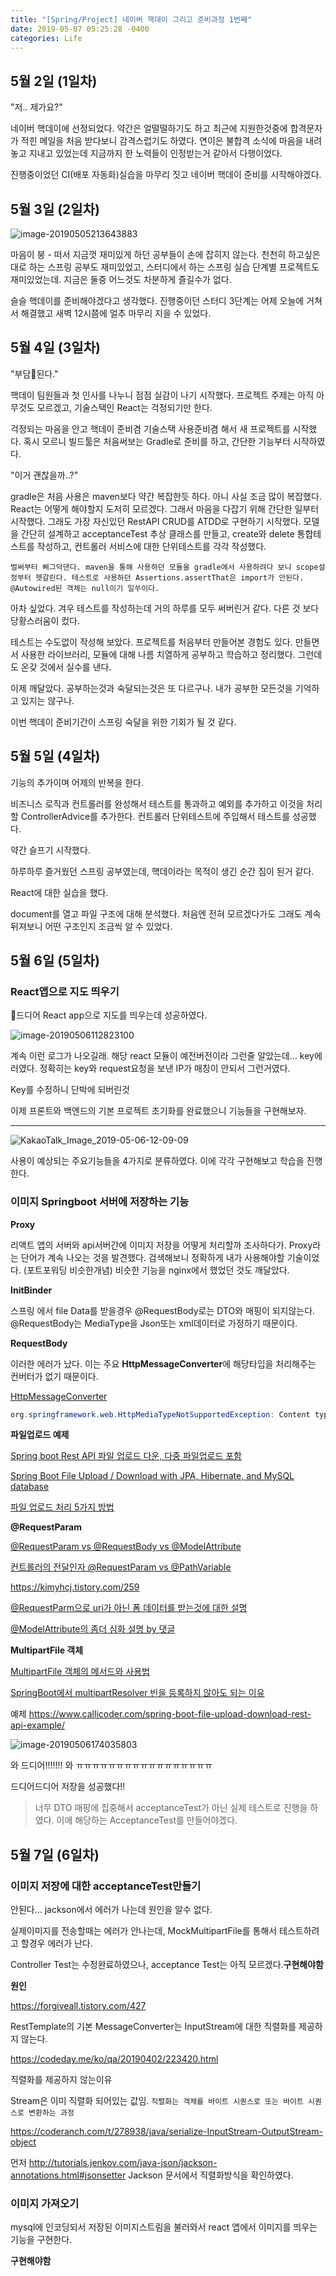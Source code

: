 ```yaml
---
title: "[Spring/Project] 네이버 핵데이 그리고 준비과정 1번째"
date: 2019-05-07 05:25:28 -0400
categories: Life
---
```




## 5월 2일 (1일차)

"저.. 제가요?"

네이버 핵데이에 선정되었다. 약간은 얼떨떨하기도 하고 최근에 지원한것중에 합격문자가 적힌 메일을 처음 받다보니 감격스럽기도 하였다. 연이은 불합격 소식에 마음을 내려놓고 지내고 있었는데 지금까지 한 노력들이 인정받는거 같아서 다행이었다.

진행중이었던 CI(배포 자동화)실습을 마무리 짓고 네이버 핵데이 준비를 시작해야겠다.

 

## 5월 3일 (2일차)

![image-20190505213643883](/Users/dadadamarine/Desktop/study/blog/dadadamarine.github.io/_posts/assets/images/image-20190505213643883.png)

마음이 붕 - 떠서 지금껏 재미있게 하던 공부들이 손에 잡히지 않는다. 천천히 하고싶은대로 하는 스프링 공부도 재미있었고, 스터디에서 하는 스프링 실습 단계별 프로젝트도 재미있었는데. 지금은 둘중 어느것도 차분하게 즐길수가 없다.

슬슬 핵데이를 준비해야겠다고 생각했다. 진행중이던 스터디 3단계는 어제 오늘에 거쳐서 해결했고 새벽 12시쯤에 얼추 마무리 지을 수 있었다.



## 5월 4일 (3일차)

"부담된다."

핵데이 팀원들과 첫 인사를 나누니 점점 실감이 나기 시작했다. 프로젝트 주제는 아직 아무것도 모르겠고, 기술스택인 React는 걱정되기만 한다. 

걱정되는 마음을 안고 핵데이 준비겸 기술스택 사용준비겸 해서 새 프로젝트를 시작했다. 혹시 모르니 빌드툴은 처음써보는 Gradle로 준비를 하고, 간단한 기능부터 시작하였다.



"이거 괜찮을까..?"

gradle은 처음 사용은 maven보다 약간 복잡한듯 하다. 아니 사실 조금 많이 복잡했다. React는 어떻게 해야할지 도저히 모르겠다. 그래서 마음을 다잡기 위해 간단한 일부터 시작했다. 그래도 가장 자신있던 RestAPI CRUD를 ATDD로 구현하기 시작했다. 모델을 간단히 설계하고 acceptanceTest 추상 클래스를 만들고, create와 delete 통합테스트를 작성하고, 컨트롤러 서비스에 대한 단위테스트를 각각 작성했다. 

```
벌써부터 삐그덕댄다. maven을 통해 사용하던 모듈을 gradle에서 사용하려다 보니 scope설정부터 헷갈린다. 테스트로 사용하던 Assertions.assertThat은 import가 안된다. @Autowired된 객체는 null이기 일쑤이다.
```



아차 싶었다. 겨우 테스트를 작성하는데 거의 하루를 모두 써버린거 같다. 다른 것 보다 당황스러움이 컸다. 

테스트는 수도없이 작성해 보았다. 프로젝트를 처음부터 만들어본 경험도 있다. 만들면서 사용한 라이브러리, 모듈에 대해 나름 치열하게 공부하고 학습하고 정리했다. 그런데도 온갖 것에서 실수를 낸다. 

이제 깨달았다. 공부하는것과 숙달되는것은 또 다르구나. 내가 공부한 모든것을 기억하고 있지는 않구나.



이번 핵데이 준비기간이 스프링 숙달을 위한 기회가 될 것 같다.



## 5월 5일 (4일차)

기능의 추가이며 어제의 반복을 한다.

비즈니스 로직과 컨트롤러를 완성해서 테스트를 통과하고 예외를 추가하고 이것을 처리할 ControllerAdvice를 추가한다. 컨트롤러 단위테스트에 주입해서 테스트를 성공했다. 

약간 슬프기 시작했다.

하루하루 즐거웠던 스프링 공부였는데, 핵데이라는 목적이 생긴 순간 짐이 된거 같다.



React에 대한 실습을 했다.

document를 열고 파일 구조에 대해 분석했다. 처음엔 전혀 모르겠다가도 그래도 계속 뒤져보니 어떤 구조인지 조금씩 알 수 있었다.



## 5월 6일 (5일차)



### React앱으로 지도 띄우기

드디어 React app으로 지도를 띄우는데 성공하였다.

![image-20190506112823100](/Users/dadadamarine/Desktop/study/blog/dadadamarine.github.io/_posts/assets/images/image-20190506112823100.png)

계속 이런 로그가 나오길래. 해당 react 모듈이 예전버전이라 그런줄 알았는데… key에러였다. 정확히는 key와 request요청을 보낸 IP가 매칭이 안되서 그런거였다.

Key를 수정하니 단박에 되버린것



이제 프론트와 백엔드의 기본 프로젝트 초기화를 완료했으니 기능들을 구현해보자.

---



![KakaoTalk_Image_2019-05-06-12-09-09](/Users/dadadamarine/Desktop/study/blog/dadadamarine.github.io/_posts/assets/images/KakaoTalk_Image_2019-05-06-12-09-09.jpeg)

사용이 예상되는 주요기능들을 4가지로 분류하였다. 이에 각각 구현해보고 학습을 진행한다.



### 이미지 Springboot 서버에 저장하는 기능



**Proxy**

리액트 앱의 서버와 api서버간에 이미지 저장을 어떻게 처리할까 조사하다가. Proxy라는 단어가 계속 나오는 것을 발견했다. 검색해보니 정확하게 내가 사용해야할 기술이었다. (포트포워딩 비슷한개념) 비슷한 기능을 nginx에서 했었던 것도 깨달았다.



**InitBinder**

스프링 에서 file Data를 받을경우 @RequestBody로는 DTO와 매핑이 되지않는다. @RequestBody는 MediaType을 Json또는 xml데이터로 가정하기 때문이다.


**RequestBody**

이러한 에러가 났다. 이는 주요 **HttpMessageConverter**에 해당타입을 처리해주는 컨버터가 없기 때문이다.

[HttpMessageConverter](<https://jongmin92.github.io/2018/03/02/Spring/spring-requestbody-responsebody/>)

```java
org.springframework.web.HttpMediaTypeNotSupportedException: Content type 'multipart/form-data;boundary=----WebKitFormBoundarywY7ByvgonAjDoaCT;charset=UTF-8' not supported
```



**파일업로드 예제**

[Spring boot Rest API  파일 업로드 다운, 다중 파일업로드 포함](<https://pangsblog.tistory.com/72>)

[Spring Boot File Upload / Download with JPA, Hibernate, and MySQL database](<https://www.callicoder.com/spring-boot-file-upload-download-jpa-hibernate-mysql-database-example/>)

[파일 업로드 처리 5가지 방법]([https://devbox.tistory.com/entry/Spring-파일업로드-처리](https://devbox.tistory.com/entry/Spring-%ED%8C%8C%EC%9D%BC%EC%97%85%EB%A1%9C%EB%93%9C-%EC%B2%98%EB%A6%AC))



**@RequestParam**

[@RequestParam vs @RequestBody vs @ModelAttribute](<https://kimyhcj.tistory.com/259>)

[컨트롤러의 전달인자 @RequestParam vs @PathVariable](<https://elfinlas.github.io/2018/02/18/spring-parameter/>) 

<https://kimyhcj.tistory.com/259>

[@RequestParm으로 uri가 아닌 폼 데이터를 받는것에 대한 설명](<https://stackoverflow.com/questions/38156646/using-requestparam-for-multipartfile-is-a-right-way>)

[@ModelAttribute의 좀더 심화 설명 by 댓글](<https://sticky32.tistory.com/m/entry/SpringMVC-ModelAttribute-RequestBody-%EC%97%90-%EB%8C%80%ED%95%B4%EC%84%9C>)



**MultipartFile 객체**

[MultipartFile 객체의 메서드와 사용법](<https://winmargo.tistory.com/102>)

[SpringBoot에서 multipartResolver 빈을 등록하지 않아도 되는 이유](<https://stackoverflow.com/questions/31178160/spring-boot-doesnt-use-commonsmultipartresolver>)

예제 <https://www.callicoder.com/spring-boot-file-upload-download-rest-api-example/>



![image-20190506174035803](/Users/dadadamarine/Desktop/study/blog/dadadamarine.github.io/_posts/assets/images/image-20190506174035803.png)

와 드디어!!!!!!! 와 ㅠㅠㅠㅠㅠㅠㅠㅠㅠㅠㅠㅠㅠㅠㅠㅠㅠ

드디어드디어 저장을 성공했다!!

> 너무 DTO 매핑에 집중해서 acceptanceTest가 아닌 실제 테스트로 진행을 하였다. 이에 해당하는 AcceptanceTest를 만들어야겠다.



## 5월 7일  (6일차)

### 이미지 저장에 대한 acceptanceTest만들기

안된다… jackson에서 에러가 나는데 원인을 알수 없다.

실제이미지를 전송할때는 에러가 안나는데, MockMultipartFile를 통해서 테스트하려고 할경우 에러가 난다.

Controller Test는 수정완료하였으나, acceptance Test는 아직 모르겠다.**구현해야함**



**원인**

<https://forgiveall.tistory.com/427>

RestTemplate의 기본 MessageConverter는 InputStream에 대한 직렬화를 제공하지 않는다.

<https://codeday.me/ko/qa/20190402/223420.html>

직렬화를 제공하지 않는이유

Stream은 이미 직렬화 되어있는 값임. `직렬화는 객체를 바이트 시퀀스로 또는 바이트 시퀀스로 변환하는 과정`

<https://coderanch.com/t/278938/java/serialize-InputStream-OutputStream-object>



먼저 <http://tutorials.jenkov.com/java-json/jackson-annotations.html#jsonsetter> Jackson 문서에서  직렬화방식을 확인하였다.



### 이미지 가져오기

mysql에 인코딩되서 저장된 이미지스트림을 불러와서 react 앱에서 이미지를 띄우는 기능을 구현한다.



**구현해야함**







